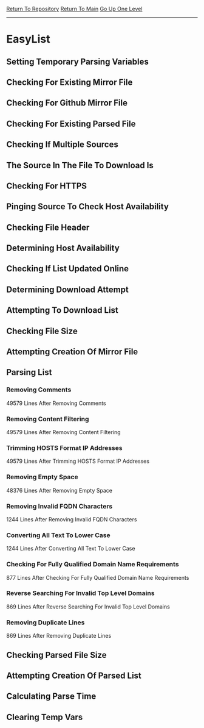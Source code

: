 [Return To Repository](https://github.com/deathbybandaid/piholeparser/)
[Return To Main](https://github.com/deathbybandaid/piholeparser/blob/master/RecentRunLogs/Mainlog.md)
[Go Up One Level](https://github.com/deathbybandaid/piholeparser/blob/master/RecentRunLogs/TopLevelScripts/30-Processing-External-Blacklists.md)
____________________________________
# EasyList
## Setting Temporary Parsing Variables
## Checking For Existing Mirror File
## Checking For Github Mirror File
## Checking For Existing Parsed File
## Checking If Multiple Sources
## The Source In The File To Download Is
## Checking For HTTPS
## Pinging Source To Check Host Availability
## Checking File Header
## Determining Host Availability
## Checking If List Updated Online
## Determining Download Attempt
## Attempting To Download List
## Checking File Size
## Attempting Creation Of Mirror File
## Parsing List
### Removing Comments
49579 Lines After Removing Comments
### Removing Content Filtering
49579 Lines After Removing Content Filtering
### Trimming HOSTS Format IP Addresses
49579 Lines After Trimming HOSTS Format IP Addresses
### Removing Empty Space
48376 Lines After Removing Empty Space
### Removing Invalid FQDN Characters
1244 Lines After Removing Invalid FQDN Characters
### Converting All Text To Lower Case
1244 Lines After Converting All Text To Lower Case
### Checking For Fully Qualified Domain Name Requirements
877 Lines After Checking For Fully Qualified Domain Name Requirements
### Reverse Searching For Invalid Top Level Domains
869 Lines After Reverse Searching For Invalid Top Level Domains
### Removing Duplicate Lines
869 Lines After Removing Duplicate Lines
## Checking Parsed File Size
## Attempting Creation Of Parsed List
## Calculating Parse Time
## Clearing Temp Vars
